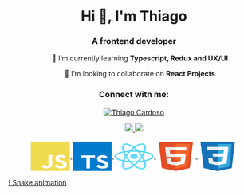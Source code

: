 <h1 align="center">Hi 👋, I'm Thiago</h1>
<h3 align="center">A frontend developer</h3>

<div align="center">
  <ul> 🌱 I’m currently learning <strong>Typescript, Redux and UX/UI</strong></ul>
  <ul>👯 I’m looking to collaborate on <strong>React Projects</strong></ul>
  </div>

<h3 align="center"> Connect with me:</h3>
<p align="center">
<a href="https://www.linkedin.com/in/thiago-cardoso/" target="blank"><img align="center" src="https://cdn.jsdelivr.net/npm/simple-icons@3.0.1/icons/linkedin.svg" alt="Thiago Cardoso" height="60" width="80" /></a>

<div align="center">
  <a href="https://github.com/Tlcardoso">
  <img height="180em" src="https://github-readme-stats.vercel.app/api?username=tlcardoso&show_icons=true&theme=dracula&include_all_commits=true&count_private=true"/>
  <img height="180em" src="https://github-readme-stats.vercel.app/api/top-langs/?username=tlcardoso&layout=compact&langs_count=7&theme=dracula"/>
</div>
  
  <div align="center" style="display: inline_block"><br>
  <img align="center" alt="Rafa-Js" height="60" width="80" src="https://raw.githubusercontent.com/devicons/devicon/master/icons/javascript/javascript-plain.svg">
  <img align="center" alt="Rafa-Ts" height="60" width="80" src="https://raw.githubusercontent.com/devicons/devicon/master/icons/typescript/typescript-plain.svg">
  <img align="center" alt="Rafa-React" height="60" width="80" src="https://raw.githubusercontent.com/devicons/devicon/master/icons/react/react-original.svg">
  <img align="center" alt="Rafa-HTML" height="60" width="80" src="https://raw.githubusercontent.com/devicons/devicon/master/icons/html5/html5-original.svg">
  <img align="center" alt="Rafa-CSS" height="60" width="80" src="https://raw.githubusercontent.com/devicons/devicon/master/icons/css3/css3-original.svg">
</div>
 
! [Snake animation](https://github.com/Tlcardoso)
